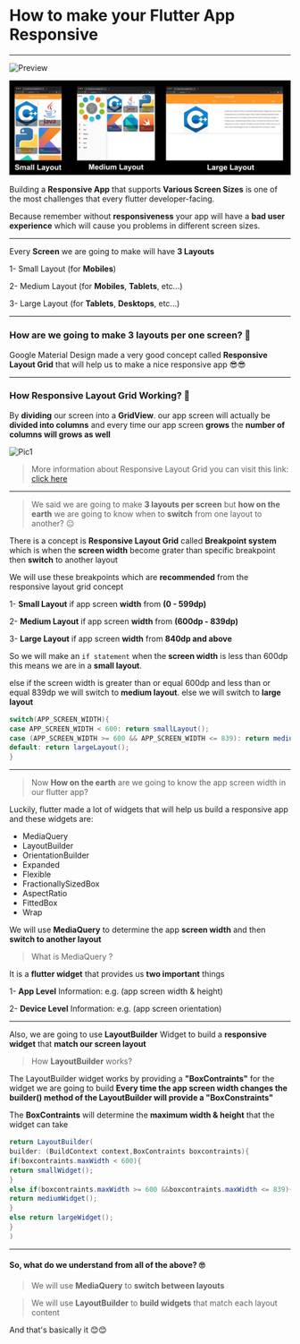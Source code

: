 # How to make your Flutter App Responsive
___

![Preview](https://media.giphy.com/media/uTfgC6wZkJygDJ43jw/giphy.gif)

![Result Image](assets/output_result/result.png)


Building a **Responsive App** that supports **Various Screen Sizes** is one of the most challenges that every flutter developer-facing.

Because remember without **responsiveness** your app will have a **bad user experience** which will cause you problems in different screen sizes.
___
Every **Screen** we are going to make will have **3 Layouts**

1- Small Layout (for **Mobiles**)

2- Medium Layout (for **Mobiles**, **Tablets**, etc...)

3- Large Layout (for **Tablets**, **Desktops**, etc...)
___
### How are we going to make 3 layouts per one screen? 🤔

Google Material Design made a very good concept called **Responsive Layout Grid** that will help us to make a nice responsive app 😎😎
___
### How Responsive Layout Grid Working? 🧐
By **dividing** our screen into a **GridView**. our app screen will actually be **divided into columns** and every time our app screen **grows** the **number of columns will grows as well**

![Pic1](https://lh3.googleusercontent.com/_rKc6ogXgmiQWxZQ7u3XvV_PSGUr4FmQvqBapHhuNyyWTGeQ68tWB8xZJC9FS1duQGSEPl6Q6TNK23OeWFy6qKFiLtboumotsZMQng=w1064-v0)

> More information about Responsive Layout Grid you can visit this link: [click here](https://material.io/design/layout/responsive-layout-grid.html)

___

>We said we are going to make **3 layouts per screen** but **how on the earth** we are going to know when to **switch** from one layout to another? 😐

There is a concept is **Responsive Layout Grid** called **Breakpoint system** which is when the **screen width** become grater than specific breakpoint then **switch** to another layout

We will use these breakpoints which are **recommended** from the responsive layout grid concept

1- **Small Layout** if app screen **width** from **(0 - 599dp)**

2- **Medium Layout** if app screen **width** from **(600dp - 839dp)**

3- **Large Layout** if app screen **width** from **840dp and above**

So we will make an ``if statement`` when the **screen width** is less than 600dp this means we are in a **small layout**.

else if the screen width is greater than or equal 600dp and less than or equal 839dp we will switch to **medium layout**.
else we will switch to **large layout**


``` java
switch(APP_SCREEN_WIDTH){
case APP_SCREEN_WIDTH < 600: return smallLayout();
case (APP_SCREEN_WIDTH >= 600 && APP_SCREEN_WIDTH <= 839): return mediumLayout();
default: return largeLayout();
}

```
___
> Now **How on the earth** are we going to know the app screen width in our flutter app?

Luckily, flutter made a lot of widgets that will help us build a responsive app and these widgets are:

- MediaQuery
- LayoutBuilder
- OrientationBuilder
- Expanded
- Flexible
- FractionallySizedBox
- AspectRatio
- FittedBox
- Wrap


We will use **MediaQuery** to determine the app **screen width** and then **switch to another layout**
>What is MediaQuery ?

It is a **flutter widget** that provides us **two important** things

1- **App Level** Information: e.g. (app screen width & height)

2- **Device Level** Information: e.g. (app screen orientation)

___

Also, we are going to use **LayoutBuilder** Widget to build a **responsive widget** that **match our screen layout**

>How **LayoutBuilder** works?

The LayoutBuilder widget works by providing a **"BoxContraints"** for the widget we are going to build
**Every time the app screen width changes the builder() method of the LayoutBuilder will provide a "BoxConstraints"**

The **BoxContraints** will determine the **maximum width & height** that the widget can take

``` java
return LayoutBuilder(
builder: (BuildContext context,BoxContraints boxcontraints){
if(boxcontraints.maxWidth < 600){
return smallWidget();
}
else if(boxcontraints.maxWidth >= 600 &&boxcontraints.maxWidth <= 839){
return mediumWidget();
}
else return largeWidget();
}
)
```
___
#### So, what do we understand from all of the above? 🙄

>We will use **MediaQuery** to **switch between layouts**

>We will use **LayoutBuilder** to **build widgets** that match each layout content


And that's basically it 😊😊
